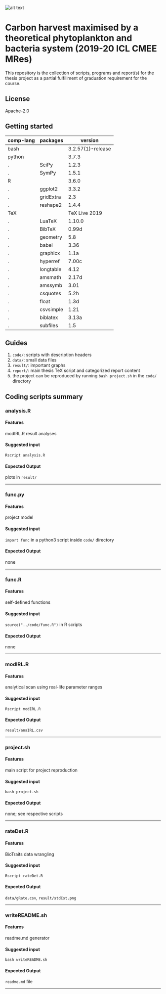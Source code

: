 ![alt text](http://www.imperial.ac.uk/ImageCropToolT4/imageTool/uploaded-images/Blue-on-white--tojpeg_1495792235526_x1.jpg)

# Carbon harvest maximised by a theoretical phytoplankton and bacteria system (2019-20 ICL CMEE MRes)

This repository is the collection of scripts, programs and report(s) for the thesis project as a partial fulfillment of graduation requirement for the course.

## License

Apache-2.0

##  Getting started

comp-lang | packages | version
--- | --- | ---
bash | | 3.2.57(1)-release
python | | 3.7.3
. | SciPy | 1.2.3
. | SymPy | 1.5.1
R | | 3.6.0
. | ggplot2 | 3.3.2
. | gridExtra | 2.3
. | reshape2 | 1.4.4
TeX | | TeX Live 2019
. | LuaTeX | 1.10.0
. | BibTeX | 0.99d
. | geometry | 5.8
. | babel | 3.36
. | graphicx | 1.1a
. | hyperref | 7.00c
. | longtable | 4.12
. | amsmath | 2.17d
. | amssymb | 3.01
. | csquotes | 5.2h
. | float | 1.3d
. | csvsimple | 1.21
. | biblatex | 3.13a
. | subfiles | 1.5

## Guides

1. `code/`: scripts with description headers
0. `data/`: small data files
0. `result/`: important graphs
0. `report/`: main thesis TeX script and categorized report content
0. the project can be reproduced by running `bash project.sh` in the `code/` directory

## Coding scripts summary


### analysis.R

#### Features

modIRL.R result analyses

#### Suggested input

`Rscript analysis.R`

#### Expected Output

plots in `result/`

*****

### func.py

#### Features

project model

#### Suggested input

`import func` in a python3 script inside `code/` directory

#### Expected Output

none

*****

### func.R

#### Features

self-defined functions

#### Suggested input

`source("../code/func.R")` in R scripts

#### Expected Output

none

*****

### modIRL.R

#### Features

analytical scan using real-life parameter ranges

#### Suggested input

`Rscript modIRL.R`

#### Expected Output

`result/anaIRL.csv`

*****

### project.sh

#### Features

main script for project reproduction

#### Suggested input

`bash project.sh`

#### Expected Output

none; see respective scripts

*****

### rateDet.R

#### Features

BioTraits data wrangling

#### Suggested input

`Rscript rateDet.R`

#### Expected Output

`data/gRate.csv`, `result/stdCst.png`

*****

### writeREADME.sh

#### Features

readme.md generator

#### Suggested input

```bash writeREADME.sh```

#### Expected Output

`readme.md` file

*****
